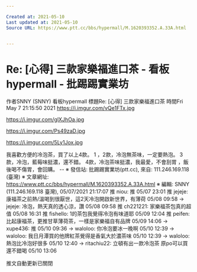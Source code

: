 ```yaml
---

Created at: 2021-05-10
Last updated at: 2021-05-10
Source URL: https://www.ptt.cc/bbs/hypermall/M.1620393352.A.33A.html


---
```


# Re: [心得] 三款家樂福進口茶 - 看板 hypermall - 批踢踢實業坊


作者SNNY (SNNY)
看板hypermall
標題Re: \[心得\] 三款家樂福進口茶
時間Fri May 7 21:15:50 2021
<https://i.imgur.com/vQe1FTx.jpg>

<https://i.imgur.com/glXJhOa.jpg>

<https://i.imgur.com/Ps49zaD.jpg>

<https://i.imgur.com/5Ly1Jox.jpg>

我喜歡方便的冷泡茶，買了以上4款。 1 ，2款，冷泡無茶味，一定要熱泡。 3款，冷泡，藍莓味挺濃，還不錯。 4款，冷泡茶味挺濃，我最愛，不會刮胃 ，飯後喝不傷胃，會回購。 -- ※ 發信站: 批踢踢實業坊(ptt.cc), 來自: 111.246.169.118 (臺灣) ※ 文章網址: <https://www.ptt.cc/bbs/hypermall/M.1620393352.A.33A.html> ※ 編輯: SNNY (111.246.169.118 臺灣), 05/07/2021 21:17:07
推 niou: 推 05/07 23:01
推 jejeje: 康福茶之前熱/溫喝到很厭世，這2天冷泡開啟新世界，有薄荷 05/08 09:58
→ jejeje: 冷泡，熱天真的透心涼，讚 05/08 09:58
推 ch221221: 家樂福茶包真的超值 05/08 16:31
推 fishello: 1的茶包我覺得冷泡有味道耶 05/09 12:04
推 peifen: 比起康福茶，更推甘草薄荷茶，一樣是家樂福自有品牌 05/09 14:06
→ xupe436: 推 05/10 09:36
→ waloloo: 你冷泡要冰一晚啊 05/10 12:39
→ waloloo: 我日月潭買的他牌紅茶覺得是香氣大於濃茶味 05/10 12:39
→ waloloo: 熱泡比冷泡好很多 05/10 12:40
→ ritachiu22: 立頓有出一款冷泡茶 原po可以買還不錯喝 05/10 13:06

推文自動更新已關閉

